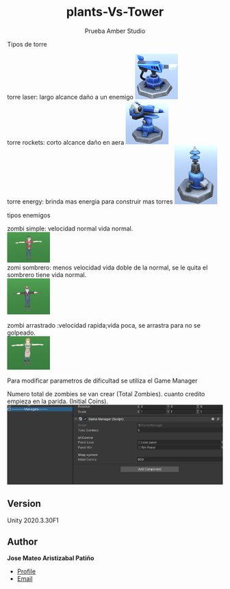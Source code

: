 # 

<h1 align="center">plants-Vs-Tower</h1>

<p align="center">Prueba Amber Studio <project-description></p>
  
 <p align="left">Tipos de torre <project-description></p>
   torre laser: largo alcance daño a un enemigo
  <img src="/images/towerlaser.PNG" alt="" width="100" />
 
   <br/>
    torre rockets: corto alcance daño en aera
   <img src="/images/towerRockets.PNG" alt="" width="100" />
 
   <br/>
  torre energy: brinda mas energia para construir mas torres
  <img src="/images/TowerGenerator.PNG" alt="" width="100"  />

  <p align="left"> tipos enemigos <project-description></p>
 
  zombi simple: velocidad normal vida normal.
    <br/>
  <img src="/images/simple.PNG" alt="" width="100"  />
    <br/>
  zomi sombrero: menos velocidad vida doble de la normal, 
  se le quita el sombrero tiene vida normal.
    <br/>
   <img src="/images/hat.PNG" alt="" width="100"  />
       <br/>
    
  zombi arrastrado :velocidad rapida;vida poca, se arrastra para no 
  se golpeado.
    <br/>
    <img src="/images/arrastrada.PNG" alt="" width="100" />
<br/>
  <p align="left">Para modificar parametros de dificultad se utiliza el Game Manager <project-description></p>
    Numero total de zombies se van crear (Total Zombies).
    cuanto credito empieza en la parida. (Initial Coins).
  
 <img src="/images/GameManager.PNG" alt="" width="700"  />




## Version 
  Unity 2020.3.30F1
## Author

**Jose Mateo Aristizabal Patiño**

- [Profile](https://github.com/jost27 "Mateo Aristizabal")
- [Email](mailto:josespoon@gmail.com?subject=Hi "fisherTactile")
